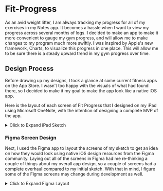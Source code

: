 # Fit-Progress

As an avid weight lifter, I am always tracking my progress for all of my exercises in my Notes app. It becomes a hassle when I want to view my progress across several months of logs. I decided to make an app to make it more convenient to gauge my gym progress, and will allow me to make changes to my program much more swiftly. I was inspired by Apple's new framework, Charts, to visualize this progress in one place. This will allow me to be sure there is a steady upward trend in my gym progress over time.

## Design Process

Before drawing up my designs, I took a glance at some current fitness apps on the App Store. I wasn't too happy with the visuals of what had found there, so I decided to make it my goal to make the app look like a native iOS app.  

Here is the layout of each screen of Fit Progress that I designed on my iPad using Microsoft OneNote, with the intention of designing a complete MVP of the app.

<details><summary>Click to Expand iPad Sketch</summary>

![IMG_0046](https://user-images.githubusercontent.com/21287326/181812573-04d7d99d-c596-4d14-b85f-6b6b39205ba5.jpeg)

</details>  

### Figma Screen Design

Next, I used the Figma app to layout the screens of my sketch to get an idea on how they would look using native iOS design resources from the Figma community. Laying out all of the screens in Figma had me re-thinking a couple of things about my overall app design, so a couple of screens had a complete overhaul compared to my initial sketch. With that in mind, I figure some of the Figma screens may change during development as well.

<details><summary>Click to Expand Figma Layout</summary>

![fitprogress figma design](https://user-images.githubusercontent.com/21287326/183982509-8692fec1-2230-4a89-b9c7-247895be99c4.png)

</details> 

